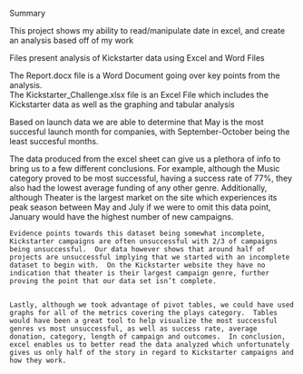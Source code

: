 
Summary

This project shows my ability to read/manipulate date in excel, and create an analysis based off of my work

Files present analysis of Kickstarter data using Excel and Word
Files

The Report.docx file is a Word Document going over key points from the analysis.  
The Kickstarter_Challenge.xlsx file is an Excel File which includes the Kickstarter data as well as the graphing and tabular analysis

Based on launch data we are able to determine that May is the most succesful launch month for companies, with September-October being the least succesful months.  

The data produced from the excel sheet can give us a plethora of info to bring us to a few different conclusions.  For example, although the Music category proved to be most successful, having a success rate of 77%, they also had the lowest average funding of any other genre.  Additionally, although Theater is the largest market on the site which experiences its peak season between May and July if we were to omit this data point, January would have the highest number of new campaigns.    


	Evidence points towards this dataset being somewhat incomplete, Kickstarter campaigns are often unsuccessful with 2/3 of campaigns being unsuccessful.  Our data however shows that around half of projects are unsuccessful implying that we started with an incomplete dataset to begin with.  On the Kickstarter website they have no indication that theater is their largest campaign genre, further proving the point that our data set isn’t complete.  


	Lastly, although we took advantage of pivot tables, we could have used graphs for all of the metrics covering the plays category.  Tables would have been a great tool to help visualize the most successful genres vs most unsuccessful, as well as success rate, average donation, category, length of campaign and outcomes.  In conclusion, excel enables us to better read the data analyzed which unfortunately gives us only half of the story in regard to Kickstarter campaigns and how they work.    

